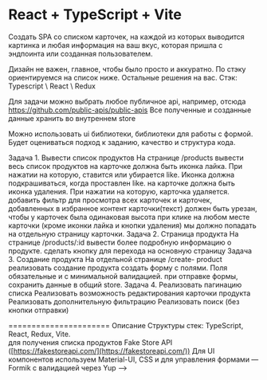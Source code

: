 # React + TypeScript + Vite

Создать SPA со списком карточек, на каждой из которых выводится картинка и любая информация на ваш вкус, которая пришла с эндпоинта или созданная пользователем. 

Дизайн не важен, главное, чтобы было просто и аккуратно. По стэку ориентируемся на список ниже. Остальные решения на вас. 
Стэк: Typescript \ React \ Redux 

Для задачи можно выбрать любое публичное api, например, отсюда https://github.com/public-apis/public-apis 
Все полученные и созданные данные хранить во внутреннем store

Можно использовать ui библиотеки, библиотеки для работы с формой. 
Будет оцениваться подход к заданию, качество и структура кода.

Задача 1. Вывести список продуктов
На странице /products 
вывести весь список продуктов на карточке должна быть иконка лайка. При нажатии на которую, ставится или убирается like. Иконка должна подкрашиваться, когда проставлен like. 
на карточке должна быть иконка удаления. При нажатии на которую, карточка удаляется.
добавить фильтр для просмотра всех карточек и карточек, добавленных в избранное
контент карточки(текст) должен быть урезан, чтобы у карточек была одинаковая высота
при клике на любом месте карточки (кроме иконки лайка и кнопки удаления) мы должно попадать на отдельную страницу карточки.
Задача 2. Страница продукта
На странице /products/:id 
вывести более подробную информацию о продукте. 
сделать кнопку для перехода на основную страницу
Задача 3. Создание продукта
На отдельной странице /create- product реализовать создание продукта
создать форму с полями. Поля обязательные и с минимальной валидацией.
при отправке формы, сохранить данные в общий store.
Задача 4.
Реализовать пагинацию списка
Реализовать возможность редактирования карточки продукта
Реализовать дополнительную фильтрацию
Реализовать поиск (без кнопки отправки)



====================== Описание Структуры
стек: TypeScript, React, Redux, Vite.  
для получения списка продуктов Fake Store API ([https://fakestoreapi.com/](https://fakestoreapi.com/)) 
Для UI компонентов используем Material-UI, СSS и 
для управления формами — Formik с валидацией через Yup -->

<!-- 
1. public
   `index.html`: Основной HTML-файл приложения.
   `assets/images`: Директория для хранения изображений.
        
2. src
  components: Содержит все компоненты React.
          + `ProductCard`: Компонент карточки продукта.
          + `ProductList`: Компонент списка продуктов.
          + `ProductDetails`: Компонент детальной информации о продукте.
          + `CreateProduct`: Компонент формы создания продукта.
          + `Pagination`: Компонент пагинации.
          + `Filter`: Компонент фильтрации.
          + `SearchBar`: Компонент поиска.
                
  store: Содержит всю логику Redux.
          + `reducers`: Содержит редьюсеры для хранилища.
                        - `productReducer.ts`: Редьюсер для управления состоянием продуктов.
                        - `index.ts`: Комбинирует все редьюсеры.
                        
          + `actions`: Содержит экшены для хранилища.
                        - `productActions.ts`: Экшены для управления продуктами.
                        - `index.ts`: Экспортирует все экшены.
                        
          + `store.ts`: Инициализирует Redux store.
                
  services: Содержит сервисы для взаимодействия с API.
          + `api.ts`: Сервис для запросов к публичному API.
                
  pages: Содержит страницы приложения.
          + `ProductsPage`: Страница со списком продуктов.
          + `ProductPage`: Страница с детальной информацией о продукте.
          + `CreateProductPage`: Страница для создания продукта.
                
   `App.tsx`: Основной компонент приложения.
   `index.tsx`: Точка входа в приложение.
  `types.ts`: Общие типы данных для проекта.
        
3. .gitignore: Файл для игнорирования файлов в Git.
4. package.json: Файл конфигурации npm.
5. README.md: Инструкции и описание проекта